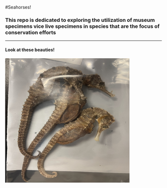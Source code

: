 #Seahorses!
### This repo is dedicated to exploring the utilization of museum specimens vice live specimens in species that are the focus of conservation efforts
---

#### Look at these beauties!
<img src="https://github.com/ChrisMantegna/ChrisMantegna.github.io/blob/master/assets/img/seahorses.jpg?raw=true" height="400" width="400">
